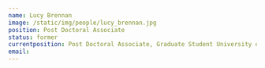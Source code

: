 ```yaml
---
name: Lucy Brennan
image: /static/img/people/lucy_brennan.jpg
position: Post Doctoral Associate
status: former
currentposition: Post Doctoral Associate, Graduate Student University of California, Berkeley
email: 
---
```

